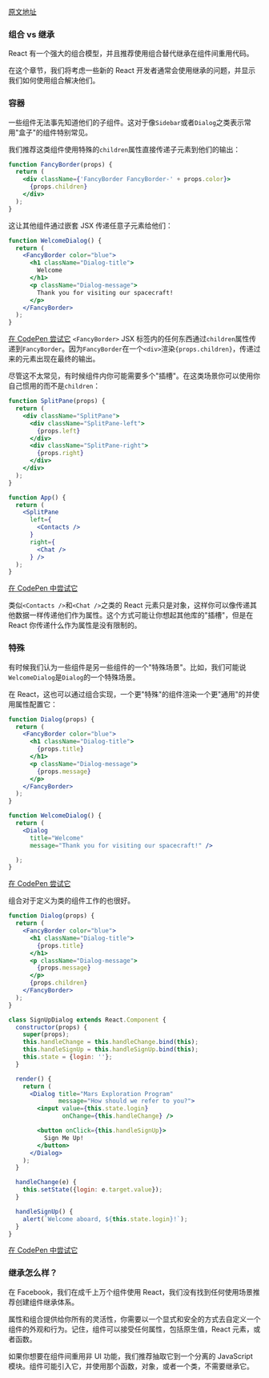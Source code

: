 [原文地址](https://reactjs.org/docs/composition-vs-inheritance.html)
### 组合 vs 继承

React 有一个强大的组合模型，并且推荐使用组合替代继承在组件间重用代码。

在这个章节，我们将考虑一些新的 React 开发者通常会使用继承的问题，并显示我们如何使用组合解决他们。

### 容器

一些组件无法事先知道他们的子组件。这对于像`Sidebar`或者`Dialog`之类表示常用"盒子"的组件特别常见。

我们推荐这类组件使用特殊的`children`属性直接传递子元素到他们的输出：
```jsx harmony
function FancyBorder(props) {
  return (
    <div className={'FancyBorder FancyBorder-' + props.color}>
      {props.children}
    </div>
  );
}
```
这让其他组件通过嵌套 JSX 传递任意子元素给他们：
```jsx harmony
function WelcomeDialog() {
  return (
    <FancyBorder color="blue">
      <h1 className="Dialog-title">
        Welcome
      </h1>
      <p className="Dialog-message">
        Thank you for visiting our spacecraft!
      </p>
    </FancyBorder>
  );
}
```
[在 CodePen 尝试它](https://codepen.io/gaearon/pen/ozqNOV?editors=0010)
`<FancyBorder>` JSX 标签内的任何东西通过`children`属性传递到`FancyBorder`。因为`FancyBorder`在一个`<div>`渲染`{props.children}`，传递过来的元素出现在最终的输出。

尽管这不太常见，有时候组件内你可能需要多个"插槽"。在这类场景你可以使用你自己惯用的而不是`children`：
```jsx harmony
function SplitPane(props) {
  return (
    <div className="SplitPane">
      <div className="SplitPane-left">
        {props.left}
      </div>
      <div className="SplitPane-right">
        {props.right}
      </div>
    </div>
  );
}

function App() {
  return (
    <SplitPane
      left={
        <Contacts />
      }
      right={
        <Chat />
      } />
  );
}
```
[在 CodePen 中尝试它](https://codepen.io/gaearon/pen/gwZOJp?editors=0010)

类似`<Contacts />`和`<Chat />`之类的 React 元素只是对象，这样你可以像传递其他数据一样传递他们作为属性。这个方式可能让你想起其他库的"插槽"，但是在 React 你传递什么作为属性是没有限制的。


### 特殊

有时候我们认为一些组件是另一些组件的一个"特殊场景"。比如，我们可能说`WelcomeDialog`是`Dialog`的一个特殊场景。

在 React，这也可以通过组合实现，一个更"特殊"的组件渲染一个更"通用"的并使用属性配置它：
```jsx harmony
function Dialog(props) {
  return (
    <FancyBorder color="blue">
      <h1 className="Dialog-title">
        {props.title}
      </h1>
      <p className="Dialog-message">
        {props.message}
      </p>
    </FancyBorder>
  );
}

function WelcomeDialog() {
  return (
    <Dialog
      title="Welcome"
      message="Thank you for visiting our spacecraft!" />

  );
}
```
[在 CodePen 尝试它](https://codepen.io/gaearon/pen/kkEaOZ?editors=0010)

组合对于定义为类的组件工作的也很好。

```jsx harmony
function Dialog(props) {
  return (
    <FancyBorder color="blue">
      <h1 className="Dialog-title">
        {props.title}
      </h1>
      <p className="Dialog-message">
        {props.message}
      </p>
      {props.children}
    </FancyBorder>
  );
}

class SignUpDialog extends React.Component {
  constructor(props) {
    super(props);
    this.handleChange = this.handleChange.bind(this);
    this.handleSignUp = this.handleSignUp.bind(this);
    this.state = {login: ''};
  }

  render() {
    return (
      <Dialog title="Mars Exploration Program"
              message="How should we refer to you?">
        <input value={this.state.login}
               onChange={this.handleChange} />

        <button onClick={this.handleSignUp}>
          Sign Me Up!
        </button>
      </Dialog>
    );
  }

  handleChange(e) {
    this.setState({login: e.target.value});
  }

  handleSignUp() {
    alert(`Welcome aboard, ${this.state.login}!`);
  }
}
```
[在 CodePen 中尝试它](https://codepen.io/gaearon/pen/gwZbYa?editors=0010)


### 继承怎么样？

在 Facebook，我们在成千上万个组件使用 React，我们没有找到任何使用场景推荐创建组件继承体系。

属性和组合提供给你所有的灵活性，你需要以一个显式和安全的方式去自定义一个组件的外观和行为。记住，组件可以接受任何属性，包括原生值，React 元素，或者函数。

如果你想要在组件间重用非 UI 功能，我们推荐抽取它到一个分离的 JavaScript 模块。组件可能引入它，并使用那个函数，对象，或者一个类，不需要继承它。
















